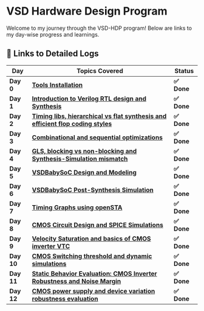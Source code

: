 # VSD Hardware Design Program

Welcome to my journey through the VSD-HDP program! Below are links to my day-wise progress and learnings.

## 🔽 Links to Detailed Logs

| Day  | Topics Covered | Status |
|---|---|---|
| **Day 0** | [**Tools Installation**](Day0/README.md) | **✅ Done** |
| **Day 1** | [**Introduction to Verilog RTL design and Synthesis**](Day1/README.md) | **✅ Done** |
| **Day 2** | [**Timing libs, hierarchical vs flat synthesis and efficient flop coding styles**](Day2/README.md) | **✅ Done** |
| **Day 3** | [**Combinational and sequential optimizations**](Day3/README.md) | **✅ Done** |
| **Day 4** | [**GLS, blocking vs non-blocking and Synthesis-Simulation mismatch**](Day4/README.md) | **✅ Done** |
| **Day 5** | [**VSDBabySoC Design and Modeling**](Day5/README.md) | **✅ Done** |
| **Day 6** | [**VSDBabySoC Post-Synthesis Simulation**](Day6/README.md) | **✅ Done** |
| **Day 7** | [**Timing Graphs using openSTA**](Day7/README.md) | **✅ Done** |
| **Day 8** | [**CMOS Circuit Design and SPICE Simulations**](Day8/README.md) | **✅ Done** |
| **Day 9** | [**Velocity Saturation and basics of CMOS inverter VTC**](Day9/README.md) | **✅ Done** |
| **Day 10** | [**CMOS Switching threshold and dynamic simulations**](Day10/README.md) | **✅ Done**  |
| **Day 11** | [**Static Behavior Evaluation: CMOS Inverter Robustness and Noise Margin**](Day11/README.md) | **✅ Done** |
| **Day 12** | [**CMOS power supply and device variation robustness evaluation**](Day12/README.md) | **✅ Done** |



